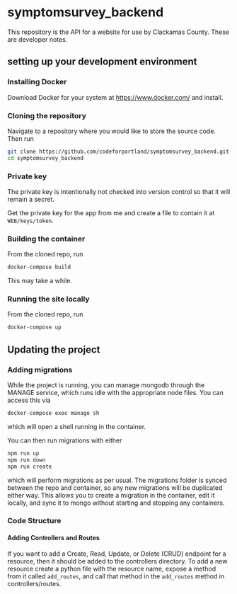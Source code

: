 # symptomsurvey_backend

This repository is the API for a website for use by Clackamas County.  These are developer notes.

## setting up your development environment

### Installing Docker

Download Docker for your system at https://www.docker.com/ and install.

### Cloning the repository

Navigate to a repository where you would like to store the source code.  Then run

```bash
git clone https://github.com/codeforportland/symptomsurvey_backend.git
cd symptomsurvey_backend
```

### Private key

The private key is intentionally not checked into version control so that it will remain a secret.

Get the private key for the app from me and create a file to contain it at `WEB/keys/token`.

### Building the container

From the cloned repo, run

```bash
docker-compose build
```

This may take a while.

### Running the site locally

From the cloned repo, run

```bash
docker-compose up
```

## Updating the project

### Adding migrations

While the project is running, you can manage mongodb through the MANAGE service, which runs idle with the appropriate node files. You can access this via
```bash
docker-compose exec manage sh
```
which will open a shell running in the container.

You can then run migrations with either
```bash
npm run up
npm run down
npm run create
```

which will perform migrations as per usual.
The migrations folder is synced between the repo and container, so any new migrations will be duplicated either way. This allows you to create a migration in the container, edit it locally, and sync it to mongo without starting and stopping any containers.

### Code Structure

#### Adding Controllers and Routes

If you want to add a Create, Read, Update, or Delete (CRUD) endpoint for a resource, then it should be added to the controllers directory. To add a new resource create a python file with the resource name, expose a method from it called `add_routes`, and call that method in the `add_routes` method in controllers/routes.
